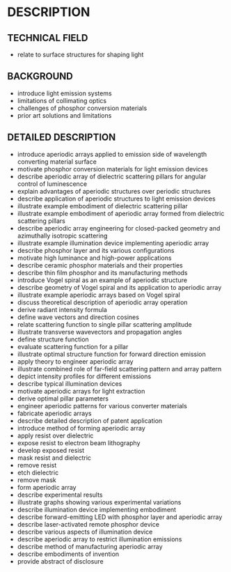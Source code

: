 # DESCRIPTION

## TECHNICAL FIELD

- relate to surface structures for shaping light

## BACKGROUND

- introduce light emission systems
- limitations of collimating optics
- challenges of phosphor conversion materials
- prior art solutions and limitations

## DETAILED DESCRIPTION

- introduce aperiodic arrays applied to emission side of wavelength converting material surface
- motivate phosphor conversion materials for light emission devices
- describe aperiodic array of dielectric scattering pillars for angular control of luminescence
- explain advantages of aperiodic structures over periodic structures
- describe application of aperiodic structures to light emission devices
- illustrate example embodiment of dielectric scattering pillar
- illustrate example embodiment of aperiodic array formed from dielectric scattering pillars
- describe aperiodic array engineering for closed-packed geometry and azimuthally isotropic scattering
- illustrate example illumination device implementing aperiodic array
- describe phosphor layer and its various configurations
- motivate high luminance and high-power applications
- describe ceramic phosphor materials and their properties
- describe thin film phosphor and its manufacturing methods
- introduce Vogel spiral as an example of aperiodic structure
- describe geometry of Vogel spiral and its application to aperiodic array
- illustrate example aperiodic arrays based on Vogel spiral
- discuss theoretical description of aperiodic array operation
- derive radiant intensity formula
- define wave vectors and direction cosines
- relate scattering function to single pillar scattering amplitude
- illustrate transverse wavevectors and propagation angles
- define structure function
- evaluate scattering function for a pillar
- illustrate optimal structure function for forward direction emission
- apply theory to engineer aperiodic array
- illustrate combined role of far-field scattering pattern and array pattern
- depict intensity profiles for different emissions
- describe typical illumination devices
- motivate aperiodic arrays for light extraction
- derive optimal pillar parameters
- engineer aperiodic patterns for various converter materials
- fabricate aperiodic arrays
- describe detailed description of patent application
- introduce method of forming aperiodic array
- apply resist over dielectric
- expose resist to electron beam lithography
- develop exposed resist
- mask resist and dielectric
- remove resist
- etch dielectric
- remove mask
- form aperiodic array
- describe experimental results
- illustrate graphs showing various experimental variations
- describe illumination device implementing embodiment
- describe forward-emitting LED with phosphor layer and aperiodic array
- describe laser-activated remote phosphor device
- describe various aspects of illumination device
- describe aperiodic array to restrict illumination emissions
- describe method of manufacturing aperiodic array
- describe embodiments of invention
- provide abstract of disclosure

